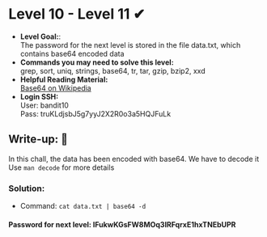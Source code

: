 # Level 10 - Level 11 ✔
- **Level Goal:**:<br>
The password for the next level is stored in the file data.txt, which contains base64 encoded data<br>
- **Commands you may need to solve this level:**<br>
grep, sort, uniq, strings, base64, tr, tar, gzip, bzip2, xxd<br>
- **Helpful Reading Material:** <br>
[Base64 on Wikipedia](https://en.wikipedia.org/wiki/Base64)
- **Login SSH:**<br>
User: bandit10<br>
Pass: truKLdjsbJ5g7yyJ2X2R0o3a5HQJFuLk<br>
## Write-up: 📝<br>
In this chall, the data has been encoded with base64. We have to decode it<br>
Use `man decode` for more details
### Solution:<br>
- Command: `cat data.txt | base64 -d`<br>
#### Password for next level: IFukwKGsFW8MOq3IRFqrxE1hxTNEbUPR
